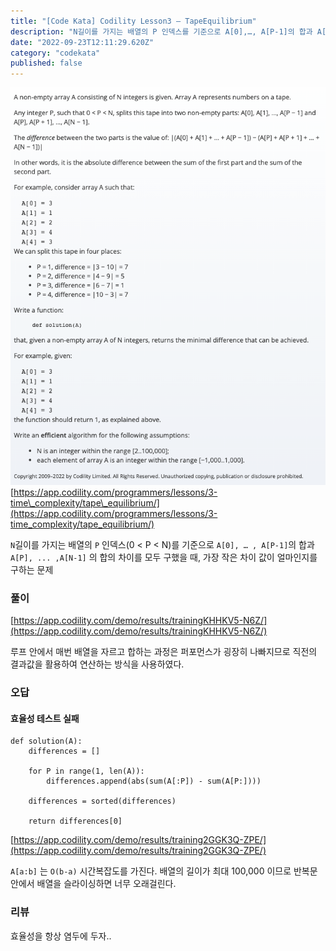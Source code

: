 ```yaml
---
title: "[Code Kata] Codility Lesson3 — TapeEquilibrium"
description: "N길이를 가지는 배열의 P 인덱스를 기준으로 A[0],…, A[P-1]의 합과 A[P],...,A[N-1] 의 합의 차이를 모두 구했을 때, 가장 작은 차이 값이 얼마인지를 구하는 문제"
date: "2022-09-23T12:11:29.620Z"
category: "codekata"
published: false
---
```


![image](./asset-1.png)
[https://app.codility.com/programmers/lessons/3-time\_complexity/tape\_equilibrium/](https://app.codility.com/programmers/lessons/3-time_complexity/tape_equilibrium/)

`N`길이를 가지는 배열의 `P` 인덱스(0 < P < N)를 기준으로 `A[0], … , A[P-1]`의 합과 `A[P], ... ,A[N-1]` 의 합의 차이를 모두 구했을 때, 가장 작은 차이 값이 얼마인지를 구하는 문제

### 풀이

[https://app.codility.com/demo/results/trainingKHHKV5-N6Z/](https://app.codility.com/demo/results/trainingKHHKV5-N6Z/)

루프 안에서 매번 배열을 자르고 합하는 과정은 퍼포먼스가 굉장히 나빠지므로 직전의 결과값을 활용하여 연산하는 방식을 사용하였다.

### 오답

#### 효율성 테스트 실패

```
def solution(A):
    differences = []

    for P in range(1, len(A)):
        differences.append(abs(sum(A[:P]) - sum(A[P:])))
    
    differences = sorted(differences)

    return differences[0]
```

[https://app.codility.com/demo/results/training2GGK3Q-ZPE/](https://app.codility.com/demo/results/training2GGK3Q-ZPE/)

`A[a:b]` 는 `O(b-a)` 시간복잡도를 가진다. 배열의 길이가 최대 100,000 이므로 반복문 안에서 배열을 슬라이싱하면 너무 오래걸린다.

### 리뷰

효율성을 항상 염두에 두자..

